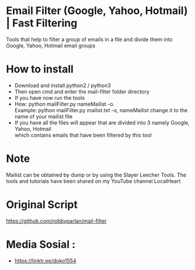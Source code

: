 # Email Filter (Google, Yahoo, Hotmail) | Fast Filtering
Tools that help to filter a group of emails in a file and divide them into Google, Yahoo, Hotmail email groups

# How to install
- Download and install python2 / python3
- Then open cmd and enter the mail-filter folder directory
- If you have now run the tools
- How: python mailFilter.py nameMailist -o. 
  <br> Example: python mailFilter.py mailist.txt -o, nameMailist change it to the name of your mailist file
- If you have all the files will appear that are divided into 3 namely Google, Yahoo, Hotmail
  <br>which contains emails that have been filtered by this tool
  
# Note
Mailist can be obtained by dump or by using the Slayer Leecher Tools. The tools and tutorials have been shared on my YouTube channel LocalHeart

# Original Script
https://github.com/robbyparlan/mail-filter

# Media Sosial :
- https://linktr.ee/doko1554
